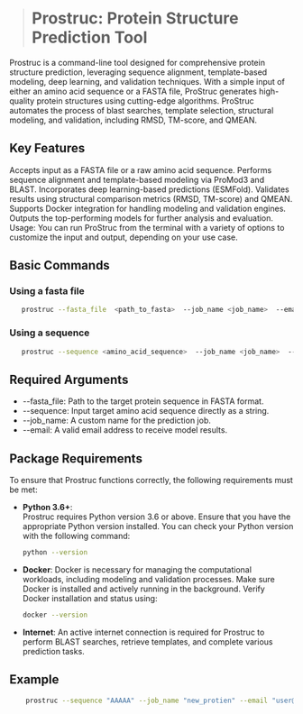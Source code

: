 >  # Prostruc: Protein Structure Prediction Tool

Prostruc is a command-line tool designed for comprehensive protein structure prediction, leveraging sequence alignment, template-based modeling, deep learning, and validation techniques. With a simple input of either an amino acid sequence or a FASTA file, ProStruc generates high-quality protein structures using cutting-edge algorithms. ProStruc automates the process of blast searches, template selection, structural modeling, and validation, including RMSD, TM-score, and QMEAN.

## Key Features
Accepts input as a FASTA file or a raw amino acid sequence.
Performs sequence alignment and template-based modeling via ProMod3 and BLAST.
Incorporates deep learning-based predictions (ESMFold).
Validates results using structural comparison metrics (RMSD, TM-score) and QMEAN.
Supports Docker integration for handling modeling and validation engines.
Outputs the top-performing models for further analysis and evaluation.
Usage: You can run ProStruc from the terminal with a variety of options to customize the input and output, depending on your use case.

## Basic Commands
### Using a fasta file
```bash
   prostruc --fasta_file  <path_to_fasta>  --job_name <job_name>  --email <email>
   ```
### Using a sequence
```bash    
   prostruc --sequence <amino_acid_sequence>  --job_name <job_name>  --email <email>
   ````

## Required Arguments
- --fasta_file: Path to the target protein sequence in FASTA format.
- --sequence: Input target amino acid sequence directly as a string.
- --job_name: A custom name for the prediction job.
- --email: A valid email address to receive model results.

## Package Requirements

To ensure that Prostruc functions correctly, the following requirements must be met:

- **Python 3.6+**:  
  Prostruc requires Python version 3.6 or above. Ensure that you have the appropriate Python version installed. You can check your Python version with the following command:
  ```bash
  python --version

- **Docker**:
  Docker is necessary for managing the computational workloads, including modeling and validation processes. Make sure Docker is installed and actively running in the background.
  Verify Docker installation and status using:
  ```bash
  docker --version 

- **Internet**:
  An active internet connection is required for Prostruc to perform BLAST searches, retrieve templates, and complete various prediction     tasks.
## Example
```bash
    prostruc --sequence "AAAAA" --job_name "new_protien" --email "user@example.com"
```